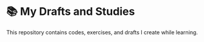 # 📚 My Drafts and Studies

This repository contains codes, exercises, and drafts I create while learning.
